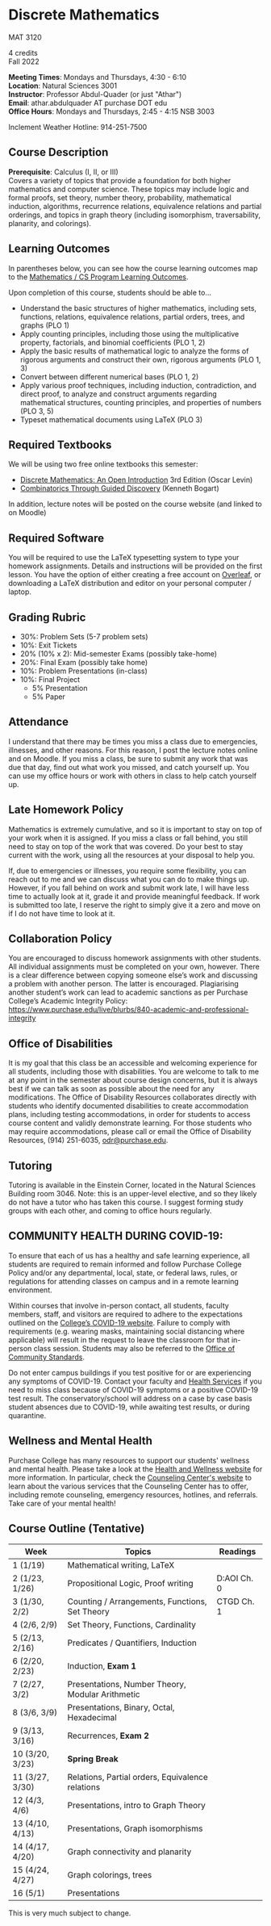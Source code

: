 # Discrete Mathematics

MAT 3120

4 credits  
Fall 2022

**Meeting Times**: Mondays and Thursdays, 4:30 - 6:10  
**Location**: Natural Sciences 3001  
**Instructor**: Professor Abdul-Quader (or just "Athar")  
**Email**: athar.abdulquader AT purchase DOT edu  
**Office Hours**: Mondays and Thursdays, 2:45 - 4:15 NSB 3003  

Inclement Weather Hotline: 914-251-7500

## Course Description

**Prerequisite**: Calculus (I, II, or III)  
Covers a variety of topics that provide a foundation for both higher mathematics and computer science. These topics may include logic and formal proofs, set theory, number theory, probability, mathematical induction, algorithms, recurrence relations, equivalence relations and partial orderings, and topics in graph theory (including isomorphism, traversability, planarity, and colorings).

## Learning Outcomes

In parentheses below, you can see how the course learning outcomes map to the [Mathematics / CS Program Learning Outcomes](https://www.purchase.edu/academics/mathematics-computer-science/about-the-program/program-learning-outcomes/).

Upon completion of this course, students should be able to...

* Understand the basic structures of higher mathematics, including sets, functions, relations, equivalence relations, partial orders, trees, and graphs (PLO 1)
* Apply counting principles, including those using the multiplicative property, factorials, and binomial coefficients (PLO 1, 2)
* Apply the basic results of mathematical logic to analyze the forms of rigorous arguments and construct their own, rigorous arguments (PLO 1, 3)
* Convert between different numerical bases (PLO 1, 2)
* Apply various proof techniques, including induction, contradiction, and direct proof, to analyze and construct arguments regarding mathematical structures, counting principles, and properties of numbers (PLO 3, 5)
* Typeset mathematical documents using LaTeX (PLO 3)

## Required Textbooks

We will be using two free online textbooks this semester:

* [Discrete Mathematics: An Open Introduction](http://discrete.openmathbooks.org/dmoi3.html) 3rd Edition (Oscar Levin)
* [Combinatorics Through Guided Discovery](http://bogart.openmathbooks.org/) (Kenneth Bogart)

In addition, lecture notes will be posted on the course website (and linked to on Moodle)

## Required Software

You will be required to use the LaTeX typesetting system to type your homework assignments. Details and instructions will be provided on the first lesson. You have the option of either creating a free account on [Overleaf](https://www.overleaf.com/), or downloading a LaTeX distribution and editor on your personal computer / laptop.

## Grading Rubric

* 30%: Problem Sets (5-7 problem sets)
* 10%: Exit Tickets
* 20% (10% x 2): Mid-semester Exams (possibly take-home)
* 20%: Final Exam (possibly take home)
* 10%: Problem Presentations (in-class)
* 10%: Final Project
  * 5% Presentation
  * 5% Paper

## Attendance

I understand that there may be times you miss a class due to emergencies, illnesses, and other reasons. For this reason, I post the lecture notes online and on Moodle. If you miss a class, be sure to submit any work that was due that day, find out what work you missed, and catch yourself up. You can use my office hours or work with others in class to help catch yourself up.

## Late Homework Policy

Mathematics is extremely cumulative, and so it is important to stay on top of your work when it is assigned. If you miss a class or fall behind, you still need to stay on top of the work that was covered. Do your best to stay current with the work, using all the resources at your disposal to help you.

If, due to emergencies or illnesses, you require some flexibility, you can reach out to me and we can discuss what you can do to make things up. However, if you fall behind on work and submit work late, I will have less time to actually look at it, grade it and provide meaningful feedback. If work is submitted too late, I reserve the right to simply give it a zero and move on if I do not have time to look at it.

## Collaboration Policy

You are encouraged to discuss homework assignments with other students. All individual assignments must be completed on your own, however. There is a clear difference between copying someone else’s work and discussing a problem with another person. The latter is encouraged. Plagiarising another student’s work can lead to academic sanctions as per Purchase College’s Academic Integrity Policy: https://www.purchase.edu/live/blurbs/840-academic-and-professional-integrity

## Office of Disabilities

It is my goal that this class be an accessible and welcoming experience for all students, including those with disabilities. You are welcome to talk to me at any point in the semester about course design concerns, but it is always best if we can talk as soon as possible about the need for any modifications. The Office of Disability Resources collaborates directly with students who identify documented disabilities to create accommodation plans, including testing accommodations, in order for students to access course content and validly demonstrate learning. For those students who may require accommodations, please call or email the Office of Disability Resources, (914) 251-6035, [odr@purchase.edu](mailto:odr@purchase.edu).

## Tutoring

Tutoring is available in the Einstein Corner, located in the Natural Sciences Building room 3046. Note: this is an upper-level elective, and so they likely do not have a tutor who has taken this course. I suggest forming study groups with each other, and coming to office hours regularly.

## COMMUNITY HEALTH DURING COVID-19:

To ensure that each of us has a healthy and safe learning experience, all students are required to remain informed and follow Purchase College Policy and/or any departmental, local, state, or federal laws, rules, or regulations for attending classes on campus and in a remote learning environment.

Within courses that involve in-person contact, all students, faculty members, staff, and visitors are required to adhere to the expectations outlined on the [College’s COVID-19 website](https://www.purchase.edu/covid-19-updates-and-plans/). Failure to comply with requirements (e.g. wearing masks, maintaining social distancing where applicable) will result in the request to leave the classroom for that in-person class session. Students may also be referred to the [Office of Community Standards](https://www.purchase.edu/offices/community-standards/).

Do not enter campus buildings if you test positive for or are experiencing any symptoms of COVID-19. Contact your faculty and [Health Services](https://www.purchase.edu/offices/health-services/index.php) if you need to miss class because of COVID-19 symptoms or a positive COVID-19 test result. The conservatory/school will address on a case by case basis student absences due to COVID-19, while awaiting test results, or during quarantine.

## Wellness and Mental Health

Purchase College has many resources to support our students' wellness and mental health. Please take a look at the [Health and Wellness website](https://www.purchase.edu/campus-life/health-and-wellness/) for more information. In particular, check the [Counseling Center's website](https://www.purchase.edu/counseling-center/) to learn about the various services that the Counseling Center has to offer, including remote counseling, emergency resources, hotlines, and referrals. Take care of your mental health!

## Course Outline (Tentative)

| Week | Topics | Readings |
| ---- | ------ | -------- |
| 1 (1/19) | Mathematical writing, LaTeX | |
| 2 (1/23, 1/26) | Propositional Logic, Proof writing | D:AOI Ch. 0 |
| 3 (1/30, 2/2) | Counting / Arrangements, Functions, Set Theory | CTGD Ch. 1 |
| 4 (2/6, 2/9) | Set Theory, Functions, Cardinality | |
| 5 (2/13, 2/16) | Predicates / Quantifiers, Induction| |
| 6 (2/20, 2/23) | Induction, **Exam 1** | |
| 7 (2/27, 3/2) | Presentations, Number Theory, Modular Arithmetic | |
| 8 (3/6, 3/9) | Presentations,  Binary, Octal, Hexadecimal | |
| 9 (3/13, 3/16) | Recurrences, **Exam 2** | |
| 10 (3/20, 3/23) | **Spring Break**  | |
| 11 (3/27, 3/30) | Relations, Partial orders, Equivalence relations | |
| 12 (4/3, 4/6) | Presentations, intro to Graph Theory | |
| 13 (4/10, 4/13) | Presentations, Graph isomorphisms | |
| 14 (4/17, 4/20) | Graph connectivity and planarity| |
| 15 (4/24, 4/27) | Graph colorings, trees | |
| 16 (5/1) | Presentations | |

This is very much subject to change.
